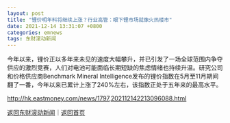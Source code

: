 ```yaml
---
layout: post
title: "锂价明年料将继续上涨？行业高管：眼下锂市场就像火热楼市"
date: 2021-12-14 13:31:07 +0800
categories: emnews
tags: 东财滚动新闻
---
```


今年以来，锂价正以多年来未见的速度大幅攀升，并已引发了一场全球范围内争夺供应的激烈竞赛，人们对电池可能面临长期短缺的焦虑情绪也持续升温。研究公司和价格供应商Benchmark Mineral Intelligence发布的锂价指数在5月至11月期间翻了一番，今年以来已累计上涨了240%左右，该指数正处于五年来的最高水平。

<http://hk.eastmoney.com/news/1797,202112142213096088.html>

[返回东财滚动新闻](//finews.withounder.com/emnews/)｜[返回首页](//finews.withounder.com/)